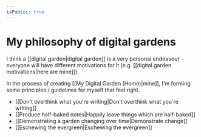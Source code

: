```yaml
---
isPublic: true
---
```


# My philosophy of digital gardens

I think a [[digital garden|digital garden]] is a very personal endeavour - everyone will have different motivations for it (e.g. [[digital garden motivations|here are mine]]).

In the process of creating [[My Digital Garden (Home)|mine]], I'm forming some principles / guidelines for myself that feel right.

- [[Don't overthink what you're writing|Don't overthink what you're writing]]
- [[Produce half-baked notes|Happily leave things which are half-baked]]
- [[Demonstrating a garden changing over time|Demonstrate change]]
- [[Eschewing the evergreen|Eschewing the evergreen]]
